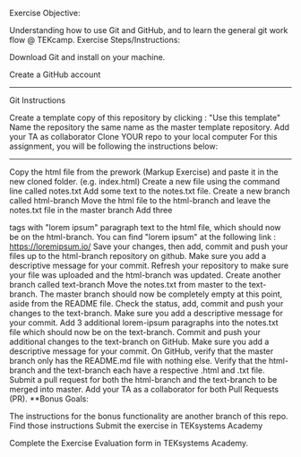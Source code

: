 
Exercise Objective:

Understanding how to use Git and GitHub, and to learn the general git work flow @ TEKcamp.
Exercise Steps/Instructions:

Download Git and install on your machine.

Create a GitHub account

********************************

Git Instructions

 Create a template copy of this repository by clicking : "Use this template"
 Name the repository the same name as the master template repository.
 Add your TA as collaborator
 Clone YOUR repo to your local computer
 For this assignment, you will be following the instructions below:
********************************

Copy the html file from the prework (Markup Exercise) and paste it in the new cloned folder. (e.g. index.html)
Create a new file using the command line called notes.txt
Add some text to the notes.txt file.
Create a new branch called html-branch
Move the html file to the html-branch and leave the notes.txt file in the master branch
Add three <p> tags with "lorem ipsum" paragraph text to the html file, which should now be on the html-branch. You can find "lorem ipsum" at the following link : https://loremipsum.io/
Save your changes, then add, commit and push your files up to the html-branch repository on github. Make sure you add a descriptive message for your commit.
Refresh your repository to make sure your file was uploaded and the html-branch was updated.
Create another branch called text-branch
Move the notes.txt from master to the text-branch. The master branch should now be completely empty at this point, aside from the README file.
Check the status, add, commit and push your changes to the text-branch. Make sure you add a descriptive message for your commit.
Add 3 additional lorem-ipsum paragraphs into the notes.txt file which should now be on the text-branch.
Commit and push your additional changes to the text-branch on GitHub. Make sure you add a descriptive message for your commit.
On GitHub, verify that the master branch only has the README.md file with nothing else. Verify that the html-branch and the text-branch each have a respective .html and .txt file. Submit a pull request for both the html-branch and the text-branch to be merged into master. Add your TA as a collaborator for both Pull Requests (PR).
**Bonus Goals:

The instructions for the bonus functionality are another branch of this repo. Find those instructions
Submit the exercise in TEKsystems Academy

Complete the Exercise Evaluation form in TEKsystems Academy.